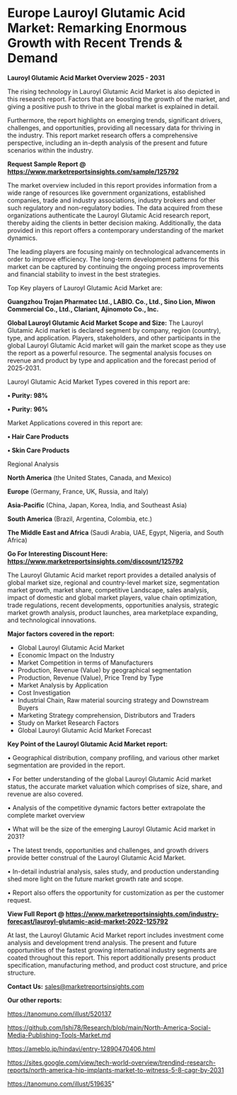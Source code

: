 # Europe Lauroyl Glutamic Acid Market: Remarking Enormous Growth with Recent Trends & Demand

<Strong> Lauroyl Glutamic Acid Market Overview 2025 - 2031</strong>

The rising technology in Lauroyl Glutamic Acid Market is also depicted in this research report. Factors that are boosting the growth of the market, and giving a positive push to thrive in the global market is explained in detail.

Furthermore, the report highlights on emerging trends, significant drivers, challenges, and opportunities, providing all necessary data for thriving in the industry. This report market research offers a comprehensive perspective, including an in-depth analysis of the present and future scenarios within the industry.

<strong>Request Sample Report @ <a href=https://www.marketreportsinsights.com/sample/125792>https://www.marketreportsinsights.com/sample/125792</a></strong>

The market overview included in this report provides information from a wide range of resources like government organizations, established companies, trade and industry associations, industry brokers and other such regulatory and non-regulatory bodies. The data acquired from these organizations authenticate the Lauroyl Glutamic Acid research report, thereby aiding the clients in better decision making. Additionally, the data provided in this report offers a contemporary understanding of the market dynamics.

The leading players are focusing mainly on technological advancements in order to improve efficiency. The long-term development patterns for this market can be captured by continuing the ongoing process improvements and financial stability to invest in the best strategies.

Top Key players of Lauroyl Glutamic Acid Market are:

<strong>Guangzhou Trojan Pharmatec Ltd., LABIO. Co., Ltd., Sino Lion, Miwon Commercial Co., Ltd., Clariant, Ajinomoto Co., Inc.</strong>

<strong><b>Global Lauroyl Glutamic Acid Market Scope and Size:</b></strong>
The Lauroyl Glutamic Acid market is declared segment by company, region (country), type, and application. Players, stakeholders, and other participants in the global Lauroyl Glutamic Acid market will gain the market scope as they use the report as a powerful resource. The segmental analysis focuses on revenue and product by type and application and the forecast period of 2025-2031.

Lauroyl Glutamic Acid Market Types covered in this report are:

<strong>• Purity: 98%

• Purity: 96%</strong>

Market Applications covered in this report are:

<strong>• Hair Care Products

• Skin Care Products</strong> 

Regional Analysis

<strong>North America</strong> (the United States, Canada, and Mexico)

<strong>Europe</strong> (Germany, France, UK, Russia, and Italy)

<strong>Asia-Pacific</strong> (China, Japan, Korea, India, and Southeast Asia)

<strong>South America</strong> (Brazil, Argentina, Colombia, etc.)

<strong>The Middle East and Africa</strong> (Saudi Arabia, UAE, Egypt, Nigeria, and South Africa)

<strong>Go For Interesting Discount Here: <a href=https://www.marketreportsinsights.com/discount/125792>https://www.marketreportsinsights.com/discount/125792</a></strong>

The Lauroyl Glutamic Acid market report provides a detailed analysis of global market size, regional and country-level market size, segmentation market growth, market share, competitive Landscape, sales analysis, impact of domestic and global market players, value chain optimization, trade regulations, recent developments, opportunities analysis, strategic market growth analysis, product launches, area marketplace expanding, and technological innovations.

<strong><b>Major factors covered in the report:</b></strong>
<ul>
  <li>Global Lauroyl Glutamic Acid Market </li>
  <li>Economic Impact on the Industry</li>
  <li>Market Competition in terms of Manufacturers</li>
  <li>Production, Revenue (Value) by geographical segmentation</li>
  <li>Production, Revenue (Value), Price Trend by Type</li>
  <li>Market Analysis by Application</li>
  <li>Cost Investigation</li>
  <li>Industrial Chain, Raw material sourcing strategy and Downstream Buyers</li>
  <li>Marketing Strategy comprehension, Distributors and Traders</li>
  <li>Study on Market Research Factors</li>
  <li>Global Lauroyl Glutamic Acid Market Forecast</li>
</ul>

<strong><b>Key Point of the Lauroyl Glutamic Acid Market report:</b></strong>

• Geographical distribution, company profiling, and various other market segmentation are provided in the report.

• For better understanding of the global Lauroyl Glutamic Acid market status, the accurate market valuation which comprises of size, share, and revenue are also covered.

• Analysis of the competitive dynamic factors better extrapolate the complete market overview

• What will be the size of the emerging Lauroyl Glutamic Acid market in 2031?

• The latest trends, opportunities and challenges, and growth drivers provide better construal of the Lauroyl Glutamic Acid Market.

• In-detail industrial analysis, sales study, and production understanding shed more light on the future market growth rate and scope.

• Report also offers the opportunity for customization as per the customer request.

<strong><b>View Full Report @ <a href=https://www.marketreportsinsights.com/industry-forecast/lauroyl-glutamic-acid-market-2022-125792>https://www.marketreportsinsights.com/industry-forecast/lauroyl-glutamic-acid-market-2022-125792</a></b></strong>


At last, the Lauroyl Glutamic Acid Market report includes investment come analysis and development trend analysis. The present and future opportunities of the fastest growing international industry segments are coated throughout this report. This report additionally presents product specification, manufacturing method, and product cost structure, and price structure.

<strong>Contact Us:</strong>
sales@marketreportsinsights.com

<strong>Our other reports:</strong>

<a href=https://tanomuno.com/illust/520137>https://tanomuno.com/illust/520137</a>

<a href=https://github.com/Ishi78/Research/blob/main/North-America-Social-Media-Publishing-Tools-Market.md>https://github.com/Ishi78/Research/blob/main/North-America-Social-Media-Publishing-Tools-Market.md</a>

<a href=https://ameblo.jp/hindavi/entry-12890470406.html>https://ameblo.jp/hindavi/entry-12890470406.html</a>

<a href=https://sites.google.com/view/tech-world-overview/trendind-research-reports/north-america-hip-implants-market-to-witness-5-8-cagr-by-2031>https://sites.google.com/view/tech-world-overview/trendind-research-reports/north-america-hip-implants-market-to-witness-5-8-cagr-by-2031</a>

<a href=https://tanomuno.com/illust/519635>https://tanomuno.com/illust/519635</a>"

